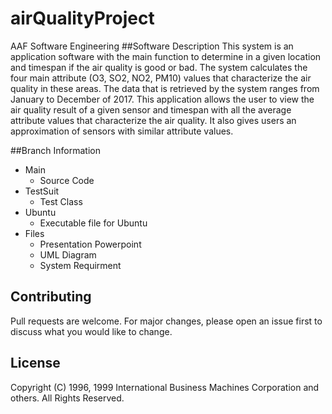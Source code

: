 # airQualityProject
AAF Software Engineering
##Software Description
This system is an application software with the main function to determine in a given location and timespan if the air quality is good or bad. The system calculates the four main attribute (O3, SO2, NO2, PM10) values that characterize the air quality in these areas. The data that is retrieved by the system ranges from January to December of 2017. This application allows the user to view the air quality result of a given sensor and timespan with all the average attribute values that characterize the air quality. It also gives users an approximation of sensors with similar attribute values.

##Branch Information
* Main
  * Source Code
* TestSuit
  * Test Class
* Ubuntu
  * Executable file for Ubuntu
* Files
  * Presentation Powerpoint
  * UML Diagram
  * System Requirment
## Contributing
Pull requests are welcome. For major changes, please open an issue first to discuss what you would like to change.

## License
Copyright (C) 1996, 1999 International Business Machines Corporation and others. All Rights Reserved.


